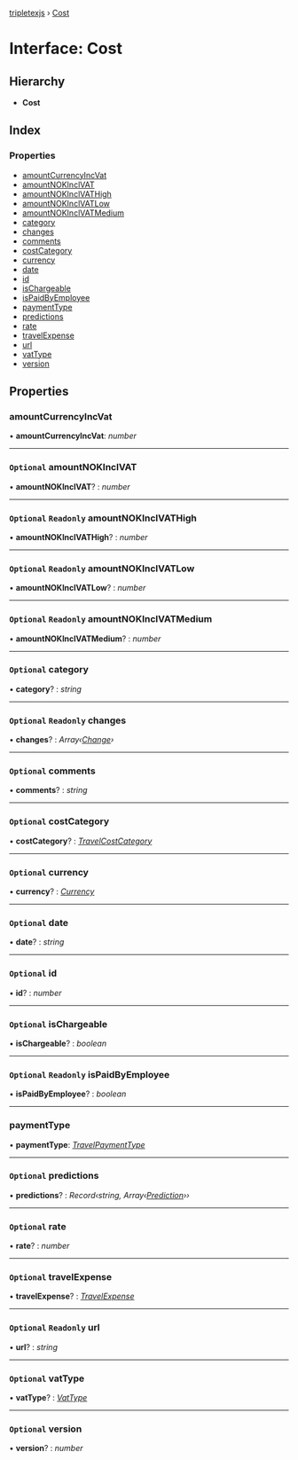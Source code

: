 [tripletexjs](../README.md) › [Cost](cost.md)

# Interface: Cost

## Hierarchy

* **Cost**

## Index

### Properties

* [amountCurrencyIncVat](cost.md#amountcurrencyincvat)
* [amountNOKInclVAT](cost.md#optional-amountnokinclvat)
* [amountNOKInclVATHigh](cost.md#optional-readonly-amountnokinclvathigh)
* [amountNOKInclVATLow](cost.md#optional-readonly-amountnokinclvatlow)
* [amountNOKInclVATMedium](cost.md#optional-readonly-amountnokinclvatmedium)
* [category](cost.md#optional-category)
* [changes](cost.md#optional-readonly-changes)
* [comments](cost.md#optional-comments)
* [costCategory](cost.md#optional-costcategory)
* [currency](cost.md#optional-currency)
* [date](cost.md#optional-date)
* [id](cost.md#optional-id)
* [isChargeable](cost.md#optional-ischargeable)
* [isPaidByEmployee](cost.md#optional-readonly-ispaidbyemployee)
* [paymentType](cost.md#paymenttype)
* [predictions](cost.md#optional-predictions)
* [rate](cost.md#optional-rate)
* [travelExpense](cost.md#optional-travelexpense)
* [url](cost.md#optional-readonly-url)
* [vatType](cost.md#optional-vattype)
* [version](cost.md#optional-version)

## Properties

###  amountCurrencyIncVat

• **amountCurrencyIncVat**: *number*

___

### `Optional` amountNOKInclVAT

• **amountNOKInclVAT**? : *number*

___

### `Optional` `Readonly` amountNOKInclVATHigh

• **amountNOKInclVATHigh**? : *number*

___

### `Optional` `Readonly` amountNOKInclVATLow

• **amountNOKInclVATLow**? : *number*

___

### `Optional` `Readonly` amountNOKInclVATMedium

• **amountNOKInclVATMedium**? : *number*

___

### `Optional` category

• **category**? : *string*

___

### `Optional` `Readonly` changes

• **changes**? : *Array‹[Change](../modules/change.md)›*

___

### `Optional` comments

• **comments**? : *string*

___

### `Optional` costCategory

• **costCategory**? : *[TravelCostCategory](travelcostcategory.md)*

___

### `Optional` currency

• **currency**? : *[Currency](currency.md)*

___

### `Optional` date

• **date**? : *string*

___

### `Optional` id

• **id**? : *number*

___

### `Optional` isChargeable

• **isChargeable**? : *boolean*

___

### `Optional` `Readonly` isPaidByEmployee

• **isPaidByEmployee**? : *boolean*

___

###  paymentType

• **paymentType**: *[TravelPaymentType](travelpaymenttype.md)*

___

### `Optional` predictions

• **predictions**? : *Record‹string, Array‹[Prediction](prediction.md)››*

___

### `Optional` rate

• **rate**? : *number*

___

### `Optional` travelExpense

• **travelExpense**? : *[TravelExpense](../modules/travelexpense.md)*

___

### `Optional` `Readonly` url

• **url**? : *string*

___

### `Optional` vatType

• **vatType**? : *[VatType](vattype.md)*

___

### `Optional` version

• **version**? : *number*
